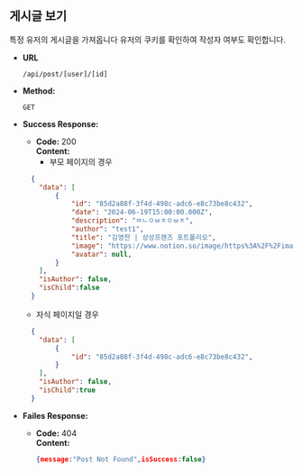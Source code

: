 **게시글 보기**
----
특정 유저의 게시글을 가져옵니다
유저의 쿠키를 확인하여 작성자 여부도 확인합니다.

* **URL**

  `/api/post/[user]/[id]`

* **Method:**

  `GET`

* **Success Response:**

    * **Code:** 200 <br />
      **Content:** <br/>
      * 부모 페이지의 경우
    ```json
      {
        "data": [
            {
                "id": "85d2a88f-3f4d-498c-adc6-e8c73be8c432",
                "date": "2024-06-19T15:00:00.000Z",
                "description": "ㅁㄴㅇㅂㅈㅇㅂㅈ",
                "author": "test1",
                "title": "김영천 | 상상프렌즈 포트폴리오",
                "image": "https://www.notion.so/image/https%3A%2F%2Fimages.unsplash.com%2Fphoto-1472289065668-ce650ac443d2%3Fixlib%3Drb-1.2.1%26q%3D85%26fm%3Djpg%26crop%3Dentropy%26cs%3Dsrgb?table=block&id=85d2a88f-3f4d-498c-adc6-e8c73be8c432&cache=v2",
                "avatar": null,
            }
        ],
        "isAuthor": false,
        "isChild":false
      }

    ```

    * 자식 페이지일 경우
    ```json
      {
        "data": [
            {
                "id": "85d2a88f-3f4d-498c-adc6-e8c73be8c432",
            }
        ],
        "isAuthor": false,
        "isChild":true
      }
    ```

    
* **Failes Response:**

    * **Code:** 404 <br />
      **Content:** <br/>
      ```json
      {message:"Post Not Found",isSuccess:false}
      ```
    